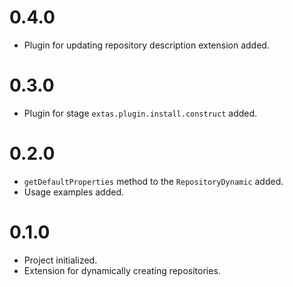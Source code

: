 # 0.4.0

- Plugin for updating repository description extension added. 

# 0.3.0

- Plugin for stage `extas.plugin.install.construct` added.

# 0.2.0

- `getDefaultProperties` method to the `RepositoryDynamic` added.
- Usage examples added.

# 0.1.0

- Project initialized.
- Extension for dynamically creating repositories.